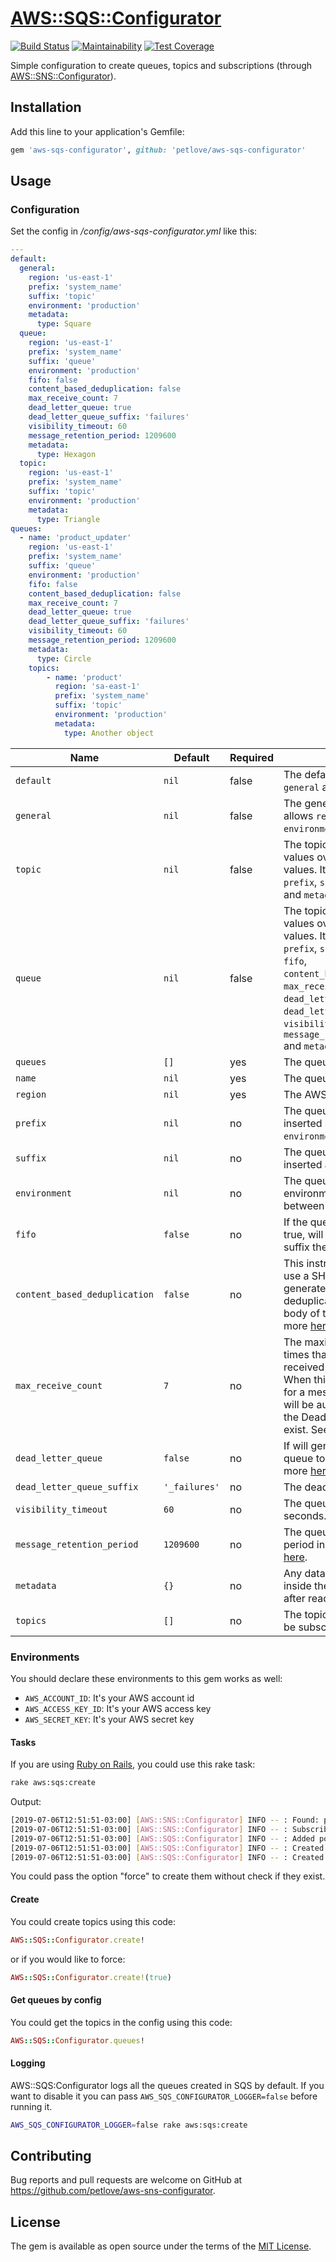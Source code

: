 # [AWS::SQS::Configurator](https://github.com/petlove/aws-sqs-configurator)

[![Build Status](https://travis-ci.org/petlove/aws-sqs-configurator.svg?branch=master)](https://travis-ci.org/petlove/aws-sns-configurator)
[![Maintainability](https://api.codeclimate.com/v1/badges/62a68418dca81785bfa3/maintainability)](https://codeclimate.com/github/petlove/aws-sqs-configurator/maintainability)
[![Test Coverage](https://api.codeclimate.com/v1/badges/62a68418dca81785bfa3/test_coverage)](https://codeclimate.com/github/petlove/aws-sqs-configurator/test_coverage)

Simple configuration to create queues, topics and subscriptions (through [AWS::SNS::Configurator](https://github.com/petlove/aws-sns-configurator)).

## Installation

Add this line to your application's Gemfile:

```ruby
gem 'aws-sqs-configurator', github: 'petlove/aws-sqs-configurator'
```

## Usage

### Configuration
Set the config in _/config/aws-sqs-configurator.yml_ like this:
```yml
---
default:
  general:
    region: 'us-east-1'
    prefix: 'system_name'
    suffix: 'topic'
    environment: 'production'
    metadata:
      type: Square
  queue:
    region: 'us-east-1'
    prefix: 'system_name'
    suffix: 'queue'
    environment: 'production'
    fifo: false
    content_based_deduplication: false
    max_receive_count: 7
    dead_letter_queue: true
    dead_letter_queue_suffix: 'failures'
    visibility_timeout: 60
    message_retention_period: 1209600
    metadata:
      type: Hexagon
  topic:
    region: 'us-east-1'
    prefix: 'system_name'
    suffix: 'topic'
    environment: 'production'
    metadata:
      type: Triangle
queues:
  - name: 'product_updater'
    region: 'us-east-1'
    prefix: 'system_name'
    suffix: 'queue'
    environment: 'production'
    fifo: false
    content_based_deduplication: false
    max_receive_count: 7
    dead_letter_queue: true
    dead_letter_queue_suffix: 'failures'
    visibility_timeout: 60
    message_retention_period: 1209600
    metadata:
      type: Circle
    topics:
        - name: 'product'
          region: 'sa-east-1'
          prefix: 'system_name'
          suffix: 'topic'
          environment: 'production'
          metadata:
            type: Another object
```
| Name | Default | Required | What's it |
|------|---------|----------|-----------|
| `default` | `nil` | false | The default values. It allows `general` and `topic`. |
| `general` | `nil` | false | The general default values. It allows `region`, `prefix`, `suffix`, `environment` and `metadata`. |
| `topic` | `nil` | false | The topic default values. The values overwrite `general` values. It allows `region`, `prefix`, `suffix`, `environment` and `metadata`. |
| `queue` | `nil` | false | The topic default values. The values overwrite `general` values. It allows `region`, `prefix`, `suffix`, `environment`, `fifo`, `content_based_deduplication`, `max_receive_count`, `dead_letter_queue`, `dead_letter_queue_suffix`, `visibility_timeout`, `message_retention_period` and `metadata`. |
| `queues` | `[]` | yes | The queues list. |
| `name` | `nil` | yes | The queue/topic name. |
| `region` | `nil` | yes | The AWS region. |
| `prefix` | `nil` | no | The queue name prefix. It's inserted before the `environment`.|
| `suffix` | `nil` | no | The queue name suffix. It's inserted after the `name`. |
| `environment` | `nil` | no | The queue/topic environment. It's inserted between `prefix` and `name`. |
| `fifo` | `false` | no | If the queue is a fifo queue. If true, will be added after the suffix the value `'.fifo'`. |
| `content_based_deduplication` | `false` | no | This instructs Amazon SQS to use a SHA-256 hash to generate the message deduplication ID using the body of the message. See more [here](https://docs.aws.amazon.com/AWSSimpleQueueService/latest/SQSDeveloperGuide/FIFO-queues.html#FIFO-queues-exactly-once-processing) |
| `max_receive_count` | `7` | no | The maximum number of times that a message can be received by consumers. When this value is exceeded for a message the message will be automatically sent to the Dead Letter Queue if that exist. See more [here](https://aws.amazon.com/blogs/aws/amazon-sqs-new-dead-letter-queue/).|
| `dead_letter_queue` | `false` | no | If will generate a dead letter queue to hold failures. See more [here](https://aws.amazon.com/blogs/aws/amazon-sqs-new-dead-letter-queue/).|
| `dead_letter_queue_suffix` | `'_failures'` | no | The dead letter queue suffix. |
| `visibility_timeout` | `60` | no | The queue visibility timeout in seconds. See more [here](https://docs.aws.amazon.com/AWSSimpleQueueService/latest/SQSDeveloperGuide/sqs-visibility-timeout.html).|
| `message_retention_period` | `1209600` | no | The queue message retention period in seconds. See more [here](https://docs.aws.amazon.com/AWSSimpleQueueService/latest/SQSDeveloperGuide/sqs-basic-architecture.html).|
| `metadata` | `{}` | no | Any data that you want put inside the queue to identify it after read the config. |
| `topics` | `[]` | no | The topics that the queue will be subscribed. |

### Environments

You should declare these environments to this gem works as well:
* `AWS_ACCOUNT_ID`: It's your AWS account id
* `AWS_ACCESS_KEY_ID`: It's your AWS access key
* `AWS_SECRET_KEY`: It's your AWS secret key

#### Tasks

If you are using [Ruby on Rails](https://github.com/rails/rails), you could use this rake task:
```bash
rake aws:sqs:create
```

Output:
```bash
[2019-07-06T12:51:51-03:00] [AWS::SNS::Configurator] INFO -- : Found: product - sa-east-1
[2019-07-06T12:51:51-03:00] [AWS::SNS::Configurator] INFO -- : Subscribed: arn:aws:sqs:sa-east-1:381158256258:system_name_production_product_updater_9_queue -> product - sa-east-1
[2019-07-06T12:51:51-03:00] [AWS::SQS::Configurator] INFO -- : Added policy: ["subscription_in_product"]
[2019-07-06T12:51:51-03:00] [AWS::SQS::Configurator] INFO -- : Created: system_name_production_product_updater_9_queue - sa-east-1
[2019-07-06T12:51:51-03:00] [AWS::SQS::Configurator] INFO -- : Created: system_name_production_product_adjuster_9_alert - us-east-1
```

You could pass the option "force" to create them without check if they exist.

#### Create

You could create topics using this code:

```ruby
AWS::SQS::Configurator.create!
```

or if you would like to force:

```ruby
AWS::SQS::Configurator.create!(true)
```

#### Get queues by config

You could get the topics in the config using this code:
```ruby
AWS::SQS::Configurator.queues!
```

#### Logging

AWS::SQS:Configurator logs all the queues created in SQS by default. If you want to disable it you can pass `AWS_SQS_CONFIGURATOR_LOGGER=false` before running it.
```bash
AWS_SQS_CONFIGURATOR_LOGGER=false rake aws:sqs:create
```

## Contributing

Bug reports and pull requests are welcome on GitHub at https://github.com/petlove/aws-sns-configurator.

## License

The gem is available as open source under the terms of the [MIT License](https://opensource.org/licenses/MIT).
